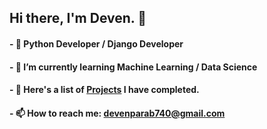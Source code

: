 ## Hi there, I'm Deven. 👋

#### - 👯 Python Developer / Django Developer
#### - 🌱 I’m currently learning Machine Learning / Data Science
#### - 🌱 Here's a list of [Projects](https://github.com/deven740?tab=repositories) I have completed.
#### - 📫 How to reach me: devenparab740@gmail.com
